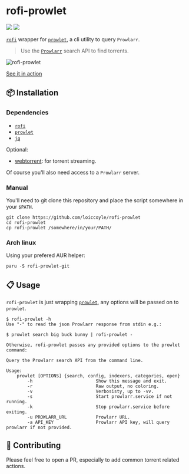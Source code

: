 # rofi-prowlet

<a href="./LICENSE.md"><img src="https://img.shields.io/badge/license-MIT-blue.svg"></a>
<a href="https://aur.archlinux.org/packages/rofi-prowlet-git/"><img src="https://img.shields.io/aur/version/rofi-prowlet-git"></a>

[`rofi`](https://github.com/davatorium/rofi) wrapper for [`prowlet`](https://github.com/loiccoyle/prowlet), a cli utility to query `Prowlarr`.

> Use the [`Prowlarr`](https://github.com/prowlarr/prowlarr) search API to find torrents.

![rofi-prowlet](https://i.imgur.com/RudooO4.png)

[See it in action](https://imgur.com/7roVMqQ)

## 📦 Installation

### Dependencies

- [`rofi`](https://github.com/davatorium/rofi)
- [`prowlet`](https://github.com/loiccoyle/prowlet)
- [`jq`](https://github.com/stedolan/jq)

Optional:

- [webtorrent](https://github.com/webtorrent/webtorrent): for torrent streaming.

Of course you'll also need access to a `Prowlarr` server.

### Manual

You'll need to git clone this repository and place the script somewhere in your `$PATH`.

```
git clone https://github.com/loiccoyle/rofi-prowlet
cd rofi-prowlet
cp rofi-prowlet /somewhere/in/your/PATH/
```

### Arch linux

Using your prefered AUR helper:

```
paru -S rofi-prowlet-git
```

## 📋 Usage

`rofi-prowlet` is just wrapping [`prowlet`](https://github.com/loiccoyle/prowlet), any options will be passed on to `prowlet`.

```
$ rofi-prowlet -h
Use "-" to read the json Prowlarr response from stdin e.g.:

$ prowlet search big buck bunny | rofi-prowlet -

Otherwise, rofi-prowlet passes any provided options to the prowlet command:

Query the Prowlarr search API from the command line.

Usage:
    prowlet [OPTIONS] {search, config, indexers, categories, open}
        -h                        Show this message and exit.
        -r                        Raw output, no coloring.
        -v                        Verbosisty, up to -vv.
        -s                        Start prowlarr.service if not running.
        -k                        Stop prowlarr.service before exiting.
        -u PROWLARR_URL           Prowlarr URL.
        -a API_KEY                Prowlarr API key, will query prowlarr if not provided.
```

## 🥳 Contributing

Please feel free to open a PR, especially to add common torrent related actions.
